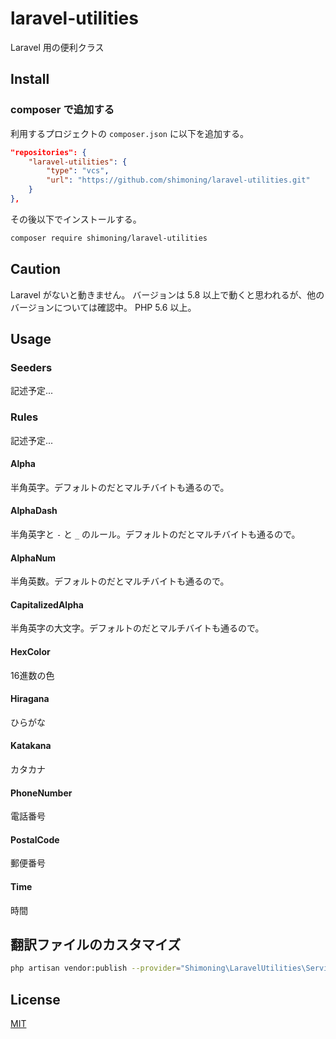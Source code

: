 # laravel-utilities
Laravel 用の便利クラス

## Install

### composer で追加する
利用するプロジェクトの `composer.json` に以下を追加する。
```composer.json
"repositories": {
    "laravel-utilities": {
        "type": "vcs",
        "url": "https://github.com/shimoning/laravel-utilities.git"
    }
},
```

その後以下でインストールする。

```bash
composer require shimoning/laravel-utilities
```

## Caution
Laravel がないと動きません。
バージョンは 5.8 以上で動くと思われるが、他のバージョンについては確認中。
PHP 5.6 以上。

## Usage

### Seeders
記述予定...

### Rules
記述予定...

#### Alpha
半角英字。デフォルトのだとマルチバイトも通るので。

#### AlphaDash
半角英字と `-` と `_` のルール。デフォルトのだとマルチバイトも通るので。

#### AlphaNum
半角英数。デフォルトのだとマルチバイトも通るので。

#### CapitalizedAlpha
半角英字の大文字。デフォルトのだとマルチバイトも通るので。

#### HexColor
16進数の色

#### Hiragana
ひらがな

#### Katakana
カタカナ

#### PhoneNumber
電話番号

#### PostalCode
郵便番号

#### Time
時間

## 翻訳ファイルのカスタマイズ
```sh
php artisan vendor:publish --provider="Shimoning\LaravelUtilities\ServiceProvider" --tag=translation
```

## License
[MIT](https://opensource.org/licenses/MIT)
